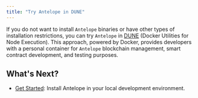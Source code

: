 ```yaml
---
title: "Try Antelope in DUNE"
---
```


If you do not want to install `Antelope` binaries or have other types of installation restrictions, you can try `Antelope` in [DUNE](https://github.com/AntelopeIO/DUNE) (Docker Utilities for Node Execution). This approach, powered by Docker, provides developers with a personal container for `Antelope` blockchain management, smart contract development, and testing purposes.

<!--
## Antelope Testnet

Experiment on the Antelope Testnet with the latest stable release of the Antelope software. Deploy your smart contracts, push actions, inspect your transactions and much more from an easy to use web interface. To start testing, [register](https://testnet.antelope.io/user?utm_source=devportal#signup) for an Antelope Developer Account.
-->

## What's Next?
- [Get Started](./02_development-environment/02_introduction.md): Install Antelope in your local development environment.

